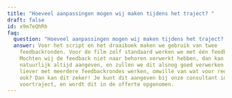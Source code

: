```yaml
---
title: "Hoeveel aanpassingen mogen wij maken tijdens het traject? "
draft: false
id: x9m7eQhRh
faq:
  question: "Hoeveel aanpassingen mogen wij maken tijdens het traject? "
  answer: Voor het script en het draaiboek maken we gebruik van twee
    feedbackronden. Voor de film zelf standaard werken we met één feedbackronde.
    Mochten wij de feedback niet naar behoren verwerkt hebben, dan kan je dit
    natuurlijk altijd aangeven, en zullen we dit alsnog goed verwerken. Mocht je
    liever met meerdere feedbackrondes werken, omwille van wat voor reden dan
    ook? Dan kan dit zeker! Je kunt dit aangeven bij onze consultant in het
    voortraject, en wordt dit in de offerte opgenomen.
---
```


